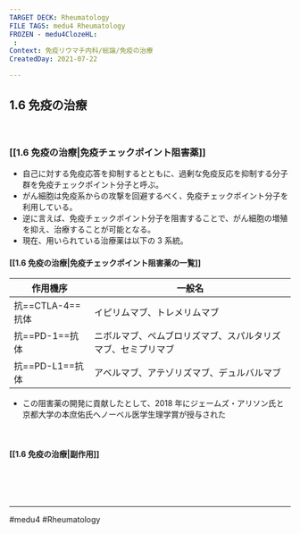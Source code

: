 ```yaml
---
TARGET DECK: Rheumatology
FILE TAGS: medu4 Rheumatology
FROZEN - medu4ClozeHL:
 : 
Context: 免疫リウマチ内科/総論/免疫の治療
CreatedDay: 2021-07-22

---
```


## 1.6 免疫の治療

<br>

### [[1.6 免疫の治療|免疫チェックポイント阻害薬]]
* 自己に対する免疫応答を抑制するとともに、過剰な免疫反応を抑制する分子群を免疫チェックポイント分子と呼ぶ。
* がん細胞は免疫系からの攻撃を回避するべく、免疫チェックポイント分子を利用している。 
* 逆に言えば、免疫チェックポイント分子を阻害することで、がん細胞の増殖を抑え、治療することが可能となる。
* 現在、用いられている治療薬は以下の 3 系統。
#### [[1.6 免疫の治療|免疫チェックポイント阻害薬の一覧]]
|作用機序|一般名|
|---|---|
|抗==CTLA-4==抗体|イピリムマブ、トレメリムマブ|
|抗==PD-1==抗体|ニボルマブ、ペムブロリズマブ、スパルタリズマブ、セミプリマブ|
|抗==PD-L1==抗体|アベルマブ、アテゾリズマブ、デュルバルマブ|
<!--ID: 1652952266459-->


* この阻害薬の開発に貢献したとして、2018 年にジェームズ・アリソン氏と京都大学の本庶佑氏へノーベル医学生理学賞が授与された


<br>


#### [[1.6 免疫の治療|副作用]]






<br><br><br>

---
#medu4 #Rheumatology 
